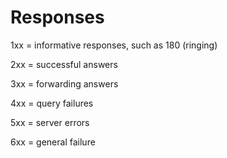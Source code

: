 # Responses

1xx = informative responses, such as 180 (ringing)

2xx = successful answers

3xx = forwarding answers

4xx = query failures

5xx = server errors

6xx = general failure
